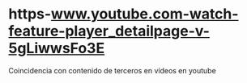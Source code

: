 # https-www.youtube.com-watch-feature-player_detailpage-v-5gLiwwsFo3E
Coincidencia con contenido de terceros en vídeos en youtube
